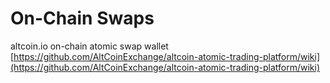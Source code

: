 # On-Chain Swaps

altcoin.io on-chain atomic swap wallet [https://github.com/AltCoinExchange/altcoin-atomic-trading-platform/wiki](https://github.com/AltCoinExchange/altcoin-atomic-trading-platform/wiki)

